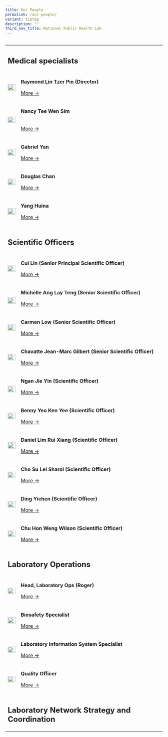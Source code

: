 ```yaml
---
title: Our People
permalink: /our-people/
variant: tiptap
description: ""
third_nav_title: National Public Health Lab
---
```

<h2></h2>
<p></p>
<table>
<tbody>
<tr>
<td rowspan="1" colspan="2">
<h2>Medical specialists</h2>
</td>
</tr>
<tr>
<td rowspan="1" colspan="1">
<div class="isomer-image-wrapper">
<img style="width: 100%;" height="auto" width="100%" alt="" src="/images/Raymond_Lin.jpg">
</div>
</td>
<td rowspan="1" colspan="1">
<p><strong>Raymond Lin Tzer Pin (Director)</strong>
</p>
<p></p>
<p><a href="/" rel="noopener noreferrer nofollow" target="_blank">More -&gt;</a>
</p>
</td>
</tr>
<tr>
<td rowspan="1" colspan="1">
<div class="isomer-image-wrapper">
<img style="width: 100%;" height="auto" width="100%" alt="" src="/images/4_3.png">
</div>
</td>
<td rowspan="1" colspan="1">
<p><strong>Nancy Tee Wen Sim</strong>
</p>
<p>
<br><a href="/" rel="noopener noreferrer nofollow" target="_blank">More -&gt;</a>
</p>
</td>
</tr>
<tr>
<td rowspan="1" colspan="1">
<div class="isomer-image-wrapper">
<img style="width: 100%;" height="auto" width="100%" alt="" src="/images/4_3.png">
</div>
</td>
<td rowspan="1" colspan="1">
<p><strong>Gabriel Yan</strong>
</p>
<p><a href="/" rel="noopener noreferrer nofollow" target="_blank">More -&gt;</a>
</p>
</td>
</tr>
<tr>
<td rowspan="1" colspan="1">
<div class="isomer-image-wrapper">
<img style="width: 100%;" height="auto" width="100%" alt="" src="/images/4_3.png">
</div>
</td>
<td rowspan="1" colspan="1">
<p><strong>Douglas Chan</strong>
</p>
<p><a href="/" rel="noopener noreferrer nofollow" target="_blank">More -&gt;</a>
</p>
</td>
</tr>
<tr>
<td rowspan="1" colspan="1">
<div class="isomer-image-wrapper">
<img style="width: 100%;" height="auto" width="100%" alt="" src="/images/4_3.png">
</div>
</td>
<td rowspan="1" colspan="1">
<p><strong>Yang Huina</strong>
</p>
<p><a href="/" rel="noopener noreferrer nofollow" target="_blank">More -&gt;</a>
</p>
</td>
</tr>
<tr>
<td rowspan="1" colspan="2">
<p></p>
<h2>Scientific Officers</h2>
</td>
</tr>
<tr>
<td rowspan="1" colspan="1">
<div class="isomer-image-wrapper">
<img style="width: 100%;" height="auto" width="100%" alt="" src="/images/4_3.png">
</div>
</td>
<td rowspan="1" colspan="1">
<p><strong>Cui Lin (Senior Principal Scientific Officer)</strong>
</p>
<p><a href="/" rel="noopener noreferrer nofollow" target="_blank">More -&gt;</a>
</p>
<p></p>
</td>
</tr>
<tr>
<td rowspan="1" colspan="1">
<p></p>
<div class="isomer-image-wrapper">
<img style="width: 100%" height="auto" width="100%" alt="" src="/images/Dr_Michelle_Ang.jpg">
</div>
</td>
<td rowspan="1" colspan="1">
<p><strong>Michelle Ang Lay Teng (Senior Scientific Officer)</strong>
</p>
<p><a href="/" rel="noopener noreferrer nofollow" target="_blank">More -&gt;</a>
</p>
<p></p>
</td>
</tr>
<tr>
<td rowspan="1" colspan="1">
<div class="isomer-image-wrapper">
<img style="width: 100%" height="auto" width="100%" alt="" src="/images/Dr_Carmen_Low.png">
</div>
</td>
<td rowspan="1" colspan="1">
<p><strong>Carmen Low (Senior Scientific Officer)</strong>
</p>
<p><a href="/" rel="noopener noreferrer nofollow" target="_blank">More -&gt;</a>
</p>
</td>
</tr>
<tr>
<td rowspan="1" colspan="1">
<div class="isomer-image-wrapper">
<img style="width: 100%" height="auto" width="100%" alt="" src="/images/Dr_Jean_Marc_Chavatte.png">
</div>
</td>
<td rowspan="1" colspan="1">
<p><strong>Chavatte Jean-Marc Gilbert (Senior Scientific Officer)</strong>
</p>
<p><a href="/" rel="noopener noreferrer nofollow" target="_blank">More -&gt;</a>
</p>
</td>
</tr>
<tr>
<td rowspan="1" colspan="1">
<p></p>
<div class="isomer-image-wrapper">
<img style="width: 100%" height="auto" width="100%" alt="" src="/images/Dr_Grace_Ngan_Jie_Yin.png">
</div>
</td>
<td rowspan="1" colspan="1">
<p><strong>Ngan Jie Yin (Scientific Officer)</strong>
</p>
<p><a href="/" rel="noopener noreferrer nofollow" target="_blank">More -&gt;</a>
</p>
</td>
</tr>
<tr>
<td rowspan="1" colspan="1">
<div class="isomer-image-wrapper">
<img style="width: 100%" height="auto" width="100%" alt="" src="/images/Dr_Benny_Yeo_Ken_Yee.png">
</div>
</td>
<td rowspan="1" colspan="1">
<p><strong>Benny Yeo Ken Yee (Scientific Officer)</strong>
</p>
<p><a href="/" rel="noopener noreferrer nofollow" target="_blank">More -&gt;</a>
</p>
</td>
</tr>
<tr>
<td rowspan="1" colspan="1">
<div class="isomer-image-wrapper">
<img style="width: 100%" height="auto" width="100%" alt="" src="/images/Dr_Daniel_Lim.jpg">
</div>
</td>
<td rowspan="1" colspan="1">
<p><strong>Daniel Lim Rui Xiang (Scientific Officer)</strong>
</p>
<p><a href="/" rel="noopener noreferrer nofollow" target="_blank">More -&gt;</a>
</p>
</td>
</tr>
<tr>
<td rowspan="1" colspan="1">
<div class="isomer-image-wrapper">
<img style="width: 100%" height="auto" width="100%" alt="" src="/images/Dr_Sharol_Cho.jpg">
</div>
</td>
<td rowspan="1" colspan="1">
<p><strong>Cho Su Lei Sharol (Scientific Officer)</strong>
</p>
<p><a href="/" rel="noopener noreferrer nofollow" target="_blank">More -&gt;</a>
</p>
</td>
</tr>
<tr>
<td rowspan="1" colspan="1">
<div class="isomer-image-wrapper">
<img style="width: 100%" height="auto" width="100%" alt="" src="/images/Dr_Ding_Yichen.jpg">
</div>
</td>
<td rowspan="1" colspan="1">
<p><strong>Ding Yichen (Scientific Officer)</strong>
</p>
<p><a href="/" rel="noopener noreferrer nofollow" target="_blank">More -&gt;</a>
</p>
</td>
</tr>
<tr>
<td rowspan="1" colspan="1">
<div class="isomer-image-wrapper">
<img style="width: 100%;" height="auto" width="100%" alt="" src="/images/4_3.png">
</div>
</td>
<td rowspan="1" colspan="1">
<p><strong>Chu Hon Weng Wilson (Scientific Officer)</strong>
</p>
<p><a href="/" rel="noopener noreferrer nofollow" target="_blank">More -&gt;</a>
</p>
</td>
</tr>
<tr>
<td rowspan="1" colspan="2">
<p></p>
<h2>Laboratory Operations</h2>
</td>
</tr>
<tr>
<td rowspan="1" colspan="1">
<div class="isomer-image-wrapper">
<img style="width: 100%;" height="auto" width="100%" alt="" src="/images/4_3.png">
</div>
</td>
<td rowspan="1" colspan="1">
<p><strong>Head, Laboratory Ops (Roger)</strong>
</p>
<p><a href="/" rel="noopener noreferrer nofollow" target="_blank">More -&gt;</a>
</p>
</td>
</tr>
<tr>
<td rowspan="1" colspan="1">
<div class="isomer-image-wrapper">
<img style="width: 100%;" height="auto" width="100%" alt="" src="/images/4_3.png">
</div>
</td>
<td rowspan="1" colspan="1">
<p><strong>Biosafety Specialist</strong>
</p>
<p><a href="/" rel="noopener noreferrer nofollow" target="_blank">More -&gt;</a>
</p>
<p></p>
</td>
</tr>
<tr>
<td rowspan="1" colspan="1">
<div class="isomer-image-wrapper">
<img style="width: 100%;" height="auto" width="100%" alt="" src="/images/4_3.png">
</div>
</td>
<td rowspan="1" colspan="1">
<p><strong>Laboratory Information System Specialist</strong>
</p>
<p><a href="/" rel="noopener noreferrer nofollow" target="_blank">More -&gt;</a>
</p>
</td>
</tr>
<tr>
<td rowspan="1" colspan="1">
<div class="isomer-image-wrapper">
<img style="width: 100%;" height="auto" width="100%" alt="" src="/images/4_3.png">
</div>
</td>
<td rowspan="1" colspan="1">
<p><strong>Quality Officer</strong>
</p>
<p><a href="/" rel="noopener noreferrer nofollow" target="_blank">More -&gt;</a>
</p>
</td>
</tr>
<tr>
<td rowspan="1" colspan="2">
<p></p>
<h2>Laboratory Network Strategy and Coordination</h2>
</td>
</tr>
</tbody>
</table>
<p></p>